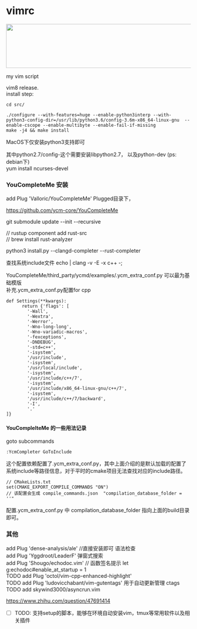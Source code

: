 vimrc
=====

<a href="https://github.com/devxb/gitanimals">
  <img src="https://render.gitanimals.org/lines/{leoYY}" width="1000" height="120"/>
</a>

my vim script   

vim8 release.  
install step:  

    cd src/  
    
    ./configure --with-features=huge --enable-python3interp --with-python3-config-dir=/usr/lib/python3.6/config-3.6m-x86_64-linux-gnu  --enable-cscope --enable-multibyte --enable-fail-if-missing  
    make -j4 && make install

MacOS下仅安装python3支持即可

其中python2.7/config-这个需要安装libpython2.7， 以及python-dev (ps: debian下)  
yum install ncurses-devel   

### YouCompleteMe 安装

add Plug 'Valloric/YouCompleteMe'
Plugged目录下， 

https://github.com/ycm-core/YouCompleteMe

git submodule update --init --recursive

// rustup component add rust-src   
// brew install rust-analyzer   

python3 install.py --clangd-completer --rust-completer

查找系统include文件
echo | clang -v -E -x c++ -;

YouCompleteMe/third_party/ycmd/examples/.ycm_extra_conf.py 可以最为基础模版  
补充.ycm_extra_conf.py配置for cpp

```
def Settings(**kwargs):
      return {'flags': [
        '-Wall',
        '-Wextra',
        '-Werror',
        '-Wno-long-long',
        '-Wno-variadic-macros',
        '-fexceptions',
        '-DNDEBUG',
        '-std=c++',
        '-isystem',
        '/usr/include',
        '-isystem',
        '/usr/local/include',
        '-isystem',
        '/usr/include/c++/7',
        '-isystem',
        '/usr/include/x86_64-linux-gnu/c++/7',
        '-isystem',
        '/usr/include/c++/7/backward',
        '-I',
        '.'
]}
```

#### YouComplelteMe 的一些用法记录

goto subcommands 

```
:YcmCompleter GoToInclude 
```

这个配置依赖配置了.ycm_extra_conf.py，其中上面介绍的是默认加载的配置了系统include等路径信息，对于平时的cmake项目无法查找对应的include路径。

```
// CMakeLists.txt 
set(CMAKE_EXPORT_COMPILE_COMMANDS "ON")
// 该配置会生成 compile_commands.json  "compilation_database_folder = ''" 
```
配置.ycm_extra_conf.py 中 compilation_database_folder 指向上面的build目录即可。

### 其他

add Plug 'dense-analysis/ale'  //直接安装即可 语法检查   
add Plug 'Yggdroot/LeaderF'     弹窗式搜索   
add Plug 'Shougo/echodoc.vim'   // 函数签名提示    let g:echodoc#enable_at_startup = 1    
TODO add Plug 'octol/vim-cpp-enhanced-highlight'    
TODO add Plug 'ludovicchabant/vim-gutentags'  用于自动更新管理 ctags  
TODO add skywind3000/asyncrun.vim     

https://www.zhihu.com/question/47691414

 - [ ] TODO: 支持setup的脚本，能够在环境自动安装vim，tmux等常用软件以及相关插件
